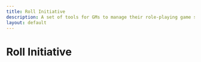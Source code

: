 ```yaml
---
title: Roll Initiative
description: A set of tools for GMs to manage their role-playing game stats and statuses.
layout: default
---
```


# Roll Initiative
